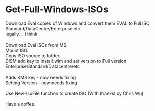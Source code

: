 # Get-Full-Windows-ISOs
Download Eval copies of Windows and convert them EVAL to Full ISO Standard/DataCentre/Enterprise etc<br>
legally. .. i think<br>
<br>
Download Eval ISOs from MS.<br>
Mount ISO.<br>
Copy ISO source to folder.<br>
DISM add key to Install.wim and set version to Full version Enterprise/Standard/Datacentre/etc<br>
<br>
Adds KMS key - now needs fixing<br>
Setting Version - now needs fixing<br>
<br>
Use New-IsoFile function to create ISO (With thanks! by Chris Wu)<br>
<br>
Have a coffee.<br>


